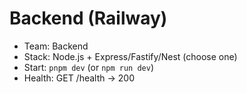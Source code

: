 # Backend (Railway)
- Team: Backend
- Stack: Node.js + Express/Fastify/Nest (choose one)
- Start: `pnpm dev` (or `npm run dev`)
- Health: GET /health → 200
